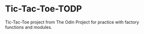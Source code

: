 # Tic-Tac-Toe-TODP
Tic-Tac-Toe project from The Odin Project for practice with factory functions and modules.
